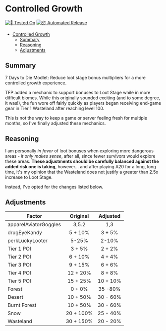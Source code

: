 # Controlled Growth

[![🧪 Tested On](https://img.shields.io/badge/🧪%20Tested%20On-A20.6%20b9-blue.svg)](https://7daystodie.com/) [![📦 Automated Release](https://github.com/jonathan-robertson/controlled-growth/actions/workflows/release.yml/badge.svg)](https://github.com/jonathan-robertson/controlled-growth/actions/workflows/release.yml)

- [Controlled Growth](#controlled-growth)
  - [Summary](#summary)
  - [Reasoning](#reasoning)
  - [Adjustments](#adjustments)

## Summary

7 Days to Die Modlet: Reduce loot stage bonus multipliers for a more controlled growth experience.

TFP added a mechanic to support bonuses to Loot Stage while in more difficult biomes. While this originally sounded exciting (and to some degree, it was!), the fun wore off fairly quickly as players began receiving end-game gear in Tier 1 Wasteland after reaching level 100.

This is not the way to keep a game or server feeling fresh for multiple months, so I've finally adjusted these mechanics.

## Reasoning

I am personally *in favor* of loot bonuses when exploring more dangerous areas - *it only makes sense*, after all, since fewer survivors would explore these areas. **These adjustments should be carefully balanced against the added risk one is taking**, however... and after playing A20 for a long, long time, it's my opinion that the Wasteland does not justify a greater than 2.5x increase to Loot Stage.

Instead, I've opted for the changes listed below.

## Adjustments

Factor | Original | Adjusted
--- | :---: | :---:
apparelAviatorGoggles | 3,5.2 | 1,3
drugEyeKandy | 5 + 10% | 3 + 5%
perkLuckyLooter | 5-25% | 2-10%
Tier 1 POI | 3 + 5% | 2 + 2%
Tier 2 POI | 6 + 10% | 4 + 4%
Tier 3 POI | 9 + 15% | 6 + 6%
Tier 4 POI | 12 + 20% | 8 + 8%
Tier 5 POI | 15 + 25% | 10 + 10%
Forest | 0 + 0% | 35 -80%
Desert | 10 + 50% | 30 - 60%
Burnt Forest | 10 + 50% | 30 - 60%
Snow | 20 + 100% | 25 - 40%
Wasteland | 30 + 150% | 20 - 20%
